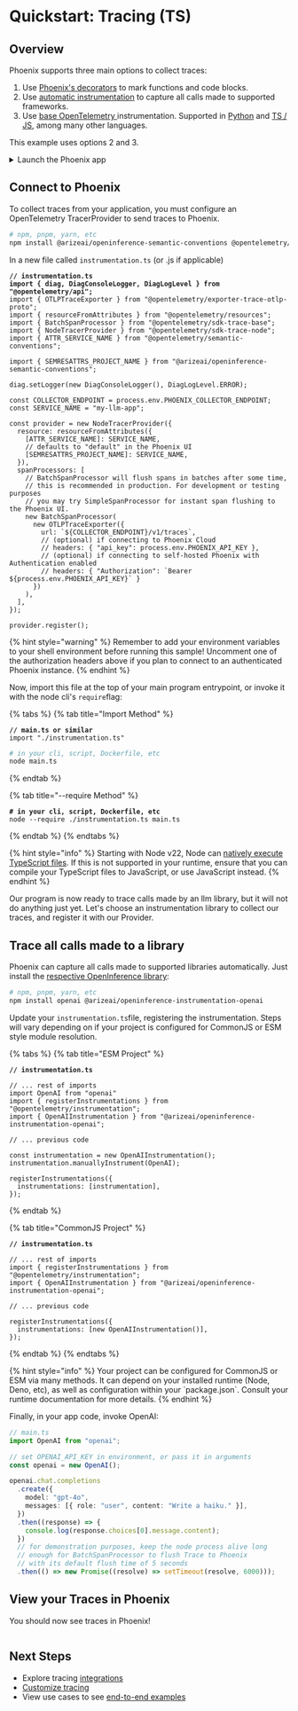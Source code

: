 # Quickstart: Tracing (TS)

## Overview

Phoenix supports three main options to collect traces:

1. Use [Phoenix's decorators](../how-to-tracing/setup-tracing/instrument-python.md) to mark functions and code blocks.
2. Use [automatic instrumentation](../integrations-tracing/) to capture all calls made to supported frameworks.
3. Use [base OpenTelemetry ](../how-to-tracing/setup-tracing/custom-spans.md)instrumentation. Supported in [Python](../how-to-tracing/setup-tracing/custom-spans.md) and [TS / JS](../how-to-tracing/setup-tracing/javascript.md), among many other languages.

This example uses options 2 and 3.

<details>

<summary>Launch the Phoenix app</summary>

### Using Phoenix Cloud:

1. Sign up for an Arize Phoenix account at [https://app.phoenix.arize.com/login](https://app.phoenix.arize.com/login)
2. Grab your API key from the Keys option on the left bar.
3. In your code, configure environment variables for your endpoint and API key:

```sh
# .env, or shell environment

# Add Phoenix API Key for tracing
PHOENIX_API_KEY="ADD YOUR API KEY"
# And Collector Endpoint for Phoenix Cloud
PHOENIX_COLLECTOR_ENDPOINT="https://app.phoenix.arize.com"
```

### Using Self-hosted Phoenix:

1. Run Phoenix using Docker, local terminal, Kubernetes etc. For more information, see [self-hosting](https://docs.arize.com/phoenix/self-hosting).
2. In your code, configure environment variables for your endpoint and API key:

```shell
# .env, or shell environment

# Collector Endpoint for your self hosted Phoenix, like localhost
PHOENIX_COLLECTOR_ENDPOINT="http://localhost:6006"
# (optional) If authentication enabled, add Phoenix API Key for tracing
PHOENIX_API_KEY="ADD YOUR API KEY"
```

</details>

## Connect to Phoenix <a href="#connect-your-app" id="connect-your-app"></a>

To collect traces from your application, you must configure an OpenTelemetry TracerProvider to send traces to Phoenix.&#x20;

```bash
# npm, pnpm, yarn, etc
npm install @arizeai/openinference-semantic-conventions @opentelemetry/semantic-conventions @opentelemetry/api @opentelemetry/instrumentation @opentelemetry/resources @opentelemetry/sdk-trace-base @opentelemetry/sdk-trace-node @opentelemetry/exporter-trace-otlp-proto
```

In a new file called `instrumentation.ts` (or .js if applicable)

<pre class="language-typescript"><code class="lang-typescript"><strong>// instrumentation.ts
</strong><strong>import { diag, DiagConsoleLogger, DiagLogLevel } from "@opentelemetry/api";
</strong>import { OTLPTraceExporter } from "@opentelemetry/exporter-trace-otlp-proto";
import { resourceFromAttributes } from "@opentelemetry/resources";
import { BatchSpanProcessor } from "@opentelemetry/sdk-trace-base";
import { NodeTracerProvider } from "@opentelemetry/sdk-trace-node";
import { ATTR_SERVICE_NAME } from "@opentelemetry/semantic-conventions";

import { SEMRESATTRS_PROJECT_NAME } from "@arizeai/openinference-semantic-conventions";

diag.setLogger(new DiagConsoleLogger(), DiagLogLevel.ERROR);

const COLLECTOR_ENDPOINT = process.env.PHOENIX_COLLECTOR_ENDPOINT;
const SERVICE_NAME = "my-llm-app";

const provider = new NodeTracerProvider({
  resource: resourceFromAttributes({
    [ATTR_SERVICE_NAME]: SERVICE_NAME,
    // defaults to "default" in the Phoenix UI
    [SEMRESATTRS_PROJECT_NAME]: SERVICE_NAME,
  }),
  spanProcessors: [
    // BatchSpanProcessor will flush spans in batches after some time,
    // this is recommended in production. For development or testing purposes
    // you may try SimpleSpanProcessor for instant span flushing to the Phoenix UI.
    new BatchSpanProcessor(
      new OTLPTraceExporter({
        url: `${COLLECTOR_ENDPOINT}/v1/traces`,
        // (optional) if connecting to Phoenix Cloud
        // headers: { "api_key": process.env.PHOENIX_API_KEY },
        // (optional) if connecting to self-hosted Phoenix with Authentication enabled
        // headers: { "Authorization": `Bearer ${process.env.PHOENIX_API_KEY}` }
      })
    ),
  ],
});

provider.register();
</code></pre>

{% hint style="warning" %}
Remember to add your environment variables to your shell environment before running this sample! Uncomment one of the authorization headers above if you plan to connect to an authenticated Phoenix instance.
{% endhint %}

Now, import this file at the top of your main program entrypoint, or invoke it with the node cli's `require`flag:

{% tabs %}
{% tab title="Import Method" %}
<pre class="language-typescript"><code class="lang-typescript"><strong>// main.ts or similar
</strong>import "./instrumentation.ts"
</code></pre>

```sh
# in your cli, script, Dockerfile, etc
node main.ts
```
{% endtab %}

{% tab title="--require Method" %}
<pre class="language-sh"><code class="lang-sh"><strong># in your cli, script, Dockerfile, etc
</strong>node --require ./instrumentation.ts main.ts
</code></pre>
{% endtab %}
{% endtabs %}

{% hint style="info" %}
Starting with Node v22, Node can [natively execute TypeScript files](https://nodejs.org/en/learn/typescript/run-natively#running-typescript-natively). If this is not supported in your runtime, ensure that you can compile your TypeScript files to JavaScript, or use JavaScript instead.
{% endhint %}

Our program is now ready to trace calls made by an llm library, but it will not do anything just yet. Let's choose an instrumentation library to collect our traces, and register it with our Provider.

## Trace all calls made to a library

Phoenix can capture all calls made to supported libraries automatically. Just install the [respective OpenInference library](../integrations-tracing/#javascript):

```bash
# npm, pnpm, yarn, etc
npm install openai @arizeai/openinference-instrumentation-openai
```

Update your `instrumentation.ts`file, registering the instrumentation. Steps will vary depending on if your project is configured for CommonJS or ESM style module resolution.

{% tabs %}
{% tab title="ESM Project" %}
<pre class="language-typescript"><code class="lang-typescript"><strong>// instrumentation.ts
</strong>
// ... rest of imports
import OpenAI from "openai"
import { registerInstrumentations } from "@opentelemetry/instrumentation";
import { OpenAIInstrumentation } from "@arizeai/openinference-instrumentation-openai";

// ... previous code

const instrumentation = new OpenAIInstrumentation();
instrumentation.manuallyInstrument(OpenAI);

registerInstrumentations({
  instrumentations: [instrumentation],
});
</code></pre>
{% endtab %}

{% tab title="CommonJS Project" %}
<pre class="language-typescript"><code class="lang-typescript"><strong>// instrumentation.ts
</strong>
// ... rest of imports
import { registerInstrumentations } from "@opentelemetry/instrumentation";
import { OpenAIInstrumentation } from "@arizeai/openinference-instrumentation-openai";

// ... previous code

registerInstrumentations({
  instrumentations: [new OpenAIInstrumentation()],
});
</code></pre>
{% endtab %}
{% endtabs %}

{% hint style="info" %}
Your project can be configured for CommonJS or ESM via many methods. It can depend on your installed runtime (Node, Deno, etc), as well as configuration within your \`package.json\`. Consult your runtime documentation for more details.&#x20;
{% endhint %}

Finally, in your app code, invoke OpenAI:

```typescript
// main.ts
import OpenAI from "openai";

// set OPENAI_API_KEY in environment, or pass it in arguments
const openai = new OpenAI();

openai.chat.completions
  .create({
    model: "gpt-4o",
    messages: [{ role: "user", content: "Write a haiku." }],
  })
  .then((response) => {
    console.log(response.choices[0].message.content);
  })
  // for demonstration purposes, keep the node process alive long
  // enough for BatchSpanProcessor to flush Trace to Phoenix
  // with its default flush time of 5 seconds
  .then(() => new Promise((resolve) => setTimeout(resolve, 6000)));

```

## View your Traces in Phoenix

You should now see traces in Phoenix!

<figure><img src="../../.gitbook/assets/Screenshot 2024-10-29 at 2.51.24 PM.png" alt=""><figcaption></figcaption></figure>

## Next Steps

* Explore tracing [integrations](../integrations-tracing/)
* [Customize tracing](../how-to-tracing/)
* View use cases to see [end-to-end examples](../use-cases-tracing/)
